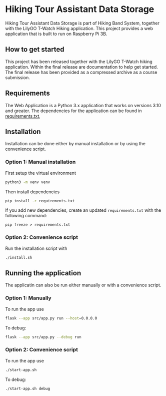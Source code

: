 # Hiking Tour Assistant Data Storage

Hiking Tour Assistant Data Storage is part of Hiking Band System, together with the LilyGO T-Watch Hiking application. This project provides a web application that is built to run on Raspberry Pi 3B. 

## How to get started

This project has been released together with the LilyGO T-Watch hiking application. Within the final release are documentation to help get started. The final release has been provided as a compressed archive as a course submission. 


## Requirements

The Web Application is a Python 3.x application that works on versions 3.10 and greater. The dependencies for the application can be found in [requirements.txt](./requirements.txt), 

## Installation

Installation can be done either by manual installation or by using the convenience script. 

### Option 1: Manual installation

First setup the virtual environment

```bash
python3 -m venv venv
```

Then install dependencies

```bash
pip install -r requirements.txt
```

If you add new dependencies, create an updated `requirements.txt` with the following command:
```
pip freeze > requirements.txt
```

### Option 2: Convenience script

Run the installation script with

```bash
./install.sh
```

## Running the application

The applicatin can also be run either manually or with a convenience script. 

### Option 1: Manually

To run the app use 

```bash
flask --app src/app.py run --host=0.0.0.0
```

To debug:

```bash
flask --app src/app.py --debug run
```


### Option 2: Convenience script

To run the app use 

```bash
./start-app.sh
```

To debug:

```bash
./start-app.sh debug
```
